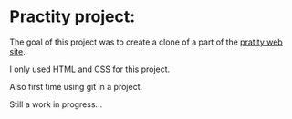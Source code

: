 # Practity project:

The goal of this project was to create a clone of a part of the [pratity web site](https://practity.com/481-2/#).

I only used HTML and CSS for this project.

Also first time using git in a project.

Still a work in progress...
